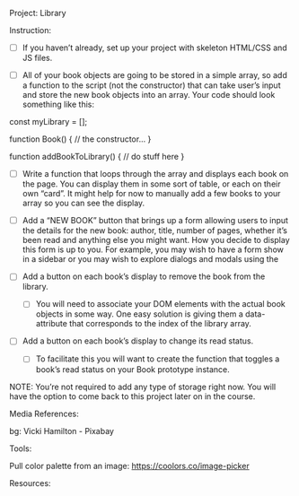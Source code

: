 Project: Library

Instruction:

- [ ] If you haven’t already, set up your project with skeleton HTML/CSS and JS files.

- [ ] All of your book objects are going to be stored in a simple array, so add a function to the script (not the constructor) that can take user’s input and store the new book objects into an array. Your code should look something like this:

const myLibrary = [];

function Book() {
  // the constructor...
}

function addBookToLibrary() {
  // do stuff here
}

- [ ] Write a function that loops through the array and displays each book on the page. You can display them in some sort of table, or each on their own “card”. It might help for now to manually add a few books to your array so you can see the display.

- [ ] Add a “NEW BOOK” button that brings up a form allowing users to input the details for the new book: author, title, number of pages, whether it’s been read and anything else you might want. How you decide to display this form is up to you. For example, you may wish to have a form show in a sidebar or you may wish to explore dialogs and modals using the <dialog> tag. However you do this, you will most likely encounter an issue where submitting your form will not do what you expect it to do. That’s because the submit input tries to send the data to a server by default. If you’ve done the bonus section for the calculator assignment, you might be familiar with event.preventDefault();. Read up on the event.preventDefault documentation again and see how you can solve this issue!

- [ ] Add a button on each book’s display to remove the book from the library.
    - [ ] You will need to associate your DOM elements with the actual book objects in some way. One easy solution is giving them a data-attribute that corresponds to the index of the library array.

- [ ] Add a button on each book’s display to change its read status.
    - [ ] To facilitate this you will want to create the function that toggles a book’s read status on your Book prototype instance.

NOTE: You’re not required to add any type of storage right now. You will have the option to come back to this project later on in the course.

Media References:

bg: Vicki Hamilton - Pixabay

Tools:

Pull color palette from an image: 
https://coolors.co/image-picker

Resources:


